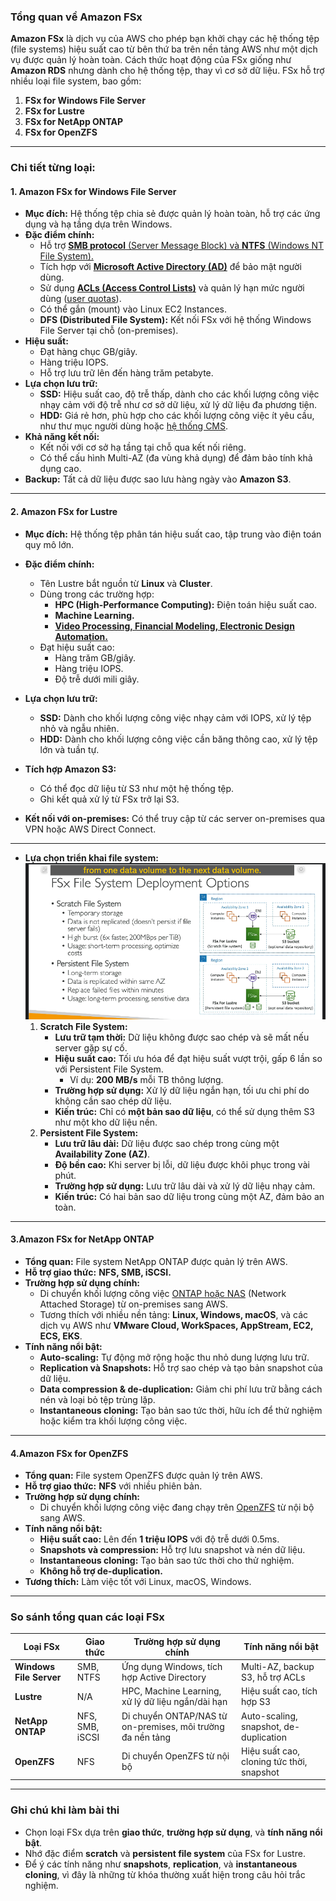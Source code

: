 

### Tổng quan về Amazon FSx

**Amazon FSx** là dịch vụ của AWS cho phép bạn khởi chạy các hệ thống tệp (file systems) hiệu suất cao từ bên thứ ba trên nền tảng AWS như một dịch vụ được quản lý hoàn toàn. Cách thức hoạt động của FSx giống như **Amazon RDS** nhưng dành cho hệ thống tệp, thay vì cơ sở dữ liệu. FSx hỗ trợ nhiều loại file system, bao gồm:

1. **FSx for Windows File Server**
2. **FSx for Lustre**
3. **FSx for NetApp ONTAP**
4. **FSx for OpenZFS**

---

### Chi tiết từng loại:

#### **1. Amazon FSx for Windows File Server**
- **Mục đích:** Hệ thống tệp chia sẻ được quản lý hoàn toàn, hỗ trợ các ứng dụng và hạ tầng dựa trên Windows.
- **Đặc điểm chính:**
  - Hỗ trợ [**SMB protocol** (Server Message Block) và **NTFS** (Windows NT File System).](./lý-thuyết-bên-lề/SMB-NTFS.md)
  - Tích hợp với [**Microsoft Active Directory (AD)**](./lý-thuyết-bên-lề/AD.md) để bảo mật người dùng.
  - Sử dụng [**ACLs (Access Control Lists)**](./lý-thuyết-bên-lề/ACLs.md) và quản lý hạn mức người dùng ([user quotas](./lý-thuyết-bên-lề/user-quota.md)).
  - Có thể gắn (mount) vào Linux EC2 Instances.
  - **DFS (Distributed File System):** Kết nối FSx với hệ thống Windows File Server tại chỗ (on-premises).
- **Hiệu suất:**
  - Đạt hàng chục GB/giây.
  - Hàng triệu IOPS.
  - Hỗ trợ lưu trữ lên đến hàng trăm petabyte.
- **Lựa chọn lưu trữ:**
  - **SSD:** Hiệu suất cao, độ trễ thấp, dành cho các khối lượng công việc nhạy cảm với độ trễ như cơ sở dữ liệu, xử lý dữ liệu đa phương tiện.
  - **HDD:** Giá rẻ hơn, phù hợp cho các khối lượng công việc ít yêu cầu, như thư mục người dùng hoặc [hệ thống CMS](./lý-thuyết-bên-lề/CMS.md).
- **Khả năng kết nối:**
  - Kết nối với cơ sở hạ tầng tại chỗ qua kết nối riêng.
  - Có thể cấu hình Multi-AZ (đa vùng khả dụng) để đảm bảo tính khả dụng cao.
- **Backup:** Tất cả dữ liệu được sao lưu hàng ngày vào **Amazon S3**.

---

#### **2. Amazon FSx for Lustre**
- **Mục đích:** Hệ thống tệp phân tán hiệu suất cao, tập trung vào điện toán quy mô lớn.
- **Đặc điểm chính:**
  - Tên Lustre bắt nguồn từ **Linux** và **Cluster**.
  - Dùng trong các trường hợp:
    - **HPC (High-Performance Computing):** Điện toán hiệu suất cao.
    - **Machine Learning.**
    - [**Video Processing, Financial Modeling, Electronic Design Automation.**](./lý-thuyết-bên-lề/usecase-lustre.md)
  - Đạt hiệu suất cao:
    - Hàng trăm GB/giây.
    - Hàng triệu IOPS.
    - Độ trễ dưới mili giây.
- **Lựa chọn lưu trữ:**
  - **SSD:** Dành cho khối lượng công việc nhạy cảm với IOPS, xử lý tệp nhỏ và ngẫu nhiên.
  - **HDD:** Dành cho khối lượng công việc cần băng thông cao, xử lý tệp lớn và tuần tự.
- **Tích hợp Amazon S3:**
  - Có thể đọc dữ liệu từ S3 như một hệ thống tệp.
  - Ghi kết quả xử lý từ FSx trở lại S3.


- **Kết nối với on-premises:** Có thể truy cập từ các server on-premises qua VPN hoặc AWS Direct Connect.
---

- **Lựa chọn triển khai file system:**
![alt text](deployment-opt.png)
  1. **Scratch File System:**
     - **Lưu trữ tạm thời:** Dữ liệu không được sao chép và sẽ mất nếu server gặp sự cố.
     - **Hiệu suất cao:** Tối ưu hóa để đạt hiệu suất vượt trội, gấp 6 lần so với Persistent File System.
       - Ví dụ: **200 MB/s** mỗi TB thông lượng.
     - **Trường hợp sử dụng:** Xử lý dữ liệu ngắn hạn, tối ưu chi phí do không cần sao chép dữ liệu.
     - **Kiến trúc:** Chỉ có **một bản sao dữ liệu**, có thể sử dụng thêm S3 như một kho dữ liệu nền.
  2. **Persistent File System:**
     - **Lưu trữ lâu dài:** Dữ liệu được sao chép trong cùng một **Availability Zone (AZ)**.
     - **Độ bền cao:** Khi server bị lỗi, dữ liệu được khôi phục trong vài phút.
     - **Trường hợp sử dụng:** Lưu trữ lâu dài và xử lý dữ liệu nhạy cảm.
     - **Kiến trúc:** Có hai bản sao dữ liệu trong cùng một AZ, đảm bảo an toàn.

---

#### **3.Amazon FSx for NetApp ONTAP**
- **Tổng quan:** File system NetApp ONTAP được quản lý trên AWS.
- **Hỗ trợ giao thức:** **NFS, SMB, iSCSI.**
- **Trường hợp sử dụng chính:**
  - Di chuyển khối lượng công việc [ONTAP hoặc NAS](./lý-thuyết-bên-lề/ONTAP-NAS.md) (Network Attached Storage) từ on-premises sang AWS.
  - Tương thích với nhiều nền tảng: **Linux, Windows, macOS**, và các dịch vụ AWS như **VMware Cloud, WorkSpaces, AppStream, EC2, ECS, EKS**.
- **Tính năng nổi bật:**
  - **Auto-scaling:** Tự động mở rộng hoặc thu nhỏ dung lượng lưu trữ.
  - **Replication và Snapshots:** Hỗ trợ sao chép và tạo bản snapshot của dữ liệu.
  - **Data compression & de-duplication:** Giảm chi phí lưu trữ bằng cách nén và loại bỏ tệp trùng lặp.
  - **Instantaneous cloning:** Tạo bản sao tức thời, hữu ích để thử nghiệm hoặc kiểm tra khối lượng công việc.

---

#### **4.Amazon FSx for OpenZFS**
- **Tổng quan:** File system OpenZFS được quản lý trên AWS.
- **Hỗ trợ giao thức:** **NFS** với nhiều phiên bản.
- **Trường hợp sử dụng chính:**
  - Di chuyển khối lượng công việc đang chạy trên [OpenZFS](./lý-thuyết-bên-lề/openzfs.md) từ nội bộ sang AWS.
- **Tính năng nổi bật:**
  - **Hiệu suất cao:** Lên đến **1 triệu IOPS** với độ trễ dưới 0.5ms.
  - **Snapshots và compression:** Hỗ trợ lưu snapshot và nén dữ liệu.
  - **Instantaneous cloning:** Tạo bản sao tức thời cho thử nghiệm.
  - **Không hỗ trợ de-duplication.**
- **Tương thích:** Làm việc tốt với Linux, macOS, Windows.

---

### So sánh tổng quan các loại FSx

| Loại FSx                | Giao thức        | Trường hợp sử dụng chính                              | Tính năng nổi bật                                |
|-------------------------|------------------|-----------------------------------------------------|------------------------------------------------|
| **Windows File Server** | SMB, NTFS       | Ứng dụng Windows, tích hợp Active Directory         | Multi-AZ, backup S3, hỗ trợ ACLs              |
| **Lustre**              | N/A             | HPC, Machine Learning, xử lý dữ liệu ngắn/dài hạn   | Hiệu suất cao, tích hợp S3                    |
| **NetApp ONTAP**        | NFS, SMB, iSCSI | Di chuyển ONTAP/NAS từ on-premises, môi trường đa nền tảng | Auto-scaling, snapshot, de-duplication       |
| **OpenZFS**             | NFS             | Di chuyển OpenZFS từ nội bộ                         | Hiệu suất cao, cloning tức thời, snapshot     |

---

### Ghi chú khi làm bài thi
- Chọn loại FSx dựa trên **giao thức**, **trường hợp sử dụng**, và **tính năng nổi bật**.
- Nhớ đặc điểm **scratch** và **persistent file system** của FSx for Lustre.
- Để ý các tính năng như **snapshots**, **replication**, và **instantaneous cloning**, vì đây là những từ khóa thường xuất hiện trong câu hỏi trắc nghiệm.